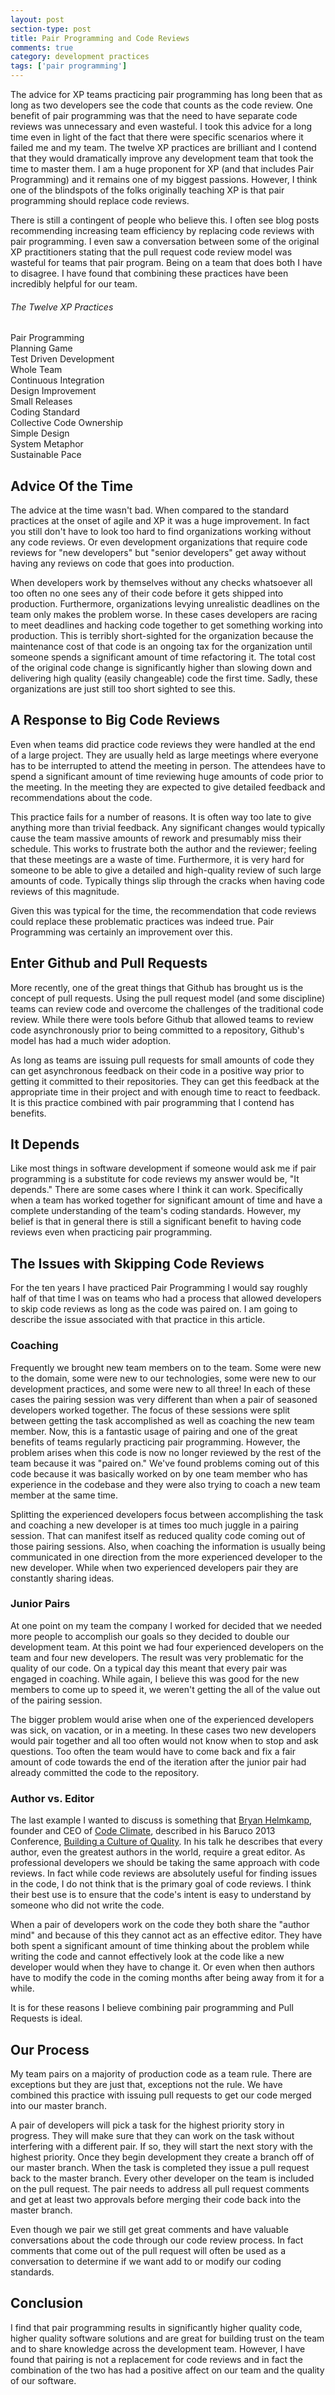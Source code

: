 ```yaml
---
layout: post
section-type: post
title: Pair Programming and Code Reviews
comments: true
category: development practices
tags: ['pair programming']
---
```


The advice for XP teams practicing pair programming has long been that as long as two developers see the code that counts as the code review. One benefit of pair programming was that the need to have separate code reviews was unnecessary and even wasteful. I took this advice for a long time even in light of the fact that there were specific scenarios where it failed me and my team. The twelve XP practices are brilliant and I contend that they would dramatically improve any development team that took the time to master them. I am a huge proponent for XP (and that includes Pair Programming) and it remains one of my biggest passions. However, I think one of the blindspots of the folks originally teaching XP is that pair programming should replace code reviews.  

There is still a contingent of people who believe this. I often see blog posts recommending increasing team efficiency by replacing code reviews with pair programming. I even saw a conversation between some of the original XP practitioners stating that the pull request code review model was wasteful for teams that pair program. Being on a team that does both I have to disagree. I have found that combining these practices have been incredibly helpful for our team. 

<div class="well">
	<h6>The Twelve XP Practices</h6>
	Pair Programming<br/>   
    Planning Game<br/>
	Test Driven Development<br/>
	Whole Team<br/>
	Continuous Integration<br/>
	Design Improvement<br/>
	Small Releases<br/>
	Coding Standard<br/>
	Collective Code Ownership<br/>
	Simple Design<br/>
	System Metaphor<br/>
	Sustainable Pace<br/>
</div>

## Advice Of the Time

The advice at the time wasn't bad. When compared to the standard practices at the onset of agile and XP it was a huge improvement. In fact you still don't have to look too hard to find organizations working without any code reviews. Or even development organizations that require code reviews for "new developers" but "senior developers" get away without having any reviews on code that goes into production.

When developers work by themselves without any checks whatsoever all too often no one sees any of their code before it gets shipped into production. Furthermore, organizations levying unrealistic deadlines on the team only makes the problem worse. In these cases developers are racing to meet deadlines and hacking code together to get something working into production. This is terribly short-sighted for the organization because the maintenance cost of that code is an ongoing tax for the organization until someone spends a significant amount of time refactoring it. The total cost of the original code change is significantly higher than slowing down and delivering high quality (easily changeable) code the first time. Sadly, these organizations are just still too short sighted to see this. 

## A Response to Big Code Reviews

Even when teams did practice code reviews they were handled at the end of a large project. They are usually held as large meetings where everyone has to be interrupted to attend the meeting in person. The attendees have to spend a significant amount of time reviewing huge amounts of code prior to the meeting. In the meeting they are expected to give detailed feedback and recommendations about the code. 

This practice fails for a number of reasons. It is often way too late to give anything more than trivial feedback. Any significant changes would typically cause the team massive amounts of rework and presumably miss their schedule. This works to frustrate both the author and the reviewer; feeling that these meetings are a waste of time. Furthermore, it is very hard for someone to be able to give a detailed and high-quality review of such large amounts of code. Typically things slip through the cracks when having code reviews of this magnitude.

Given this was typical for the time, the recommendation that code reviews could replace these problematic practices was indeed true. Pair Programming was certainly an improvement over this.
 
## Enter Github and Pull Requests

More recently, one of the great things that Github has brought us is the concept of pull requests. Using the pull request model (and some discipline) teams can review code and overcome the challenges of the traditional code review. While there were tools before Github that allowed teams to review code asynchronously prior to being committed to a repository, Github's model has had a much wider adoption. 

As long as teams are issuing pull requests for small amounts of code they can get asynchronous feedback on their code in a positive way prior to getting it committed to their repositories. They can get this feedback at the appropriate time in their project and with enough time to react to feedback. It is this practice combined with pair programming that I contend has benefits.

## It Depends

Like most things in software development if someone would ask me if pair programming is a substitute for code reviews my answer would be, "It depends." There are some cases where I think it can work. Specifically when a team has worked together for significant amount of time and have a complete understanding of the team's coding standards. However, my belief is that in general there is still a significant benefit to having code reviews even when practicing pair programming. 

## The Issues with Skipping Code Reviews
For the ten years I have practiced Pair Programming I would say roughly half of that time I was on teams who had a process that allowed developers to skip code reviews as long as the code was paired on. I am going to describe the issue associated with that practice in this article.

### Coaching

Frequently we brought new team members on to the team. Some were new to the domain, some were new to our technologies, some were new to our development practices, and some were new to all three! In each of these cases the pairing session was very different than when a pair of seasoned developers worked together. The focus of these sessions were split between getting the task accomplished as well as coaching the new team member. Now, this is a fantastic usage of pairing and one of the great benefits of teams regularly practicing pair programming. However, the problem arises when this code is now no longer reviewed by the rest of the team because it was "paired on." We've found problems coming out of this code because it was basically worked on by one team member who has experience in the codebase and they were also trying to coach a new team member at the same time. 

Splitting the experienced developers focus between accomplishing the task and coaching a new developer is at times too much juggle in a pairing session. That can manifest itself as reduced quality code coming out of those pairing sessions. Also, when coaching the information is usually being communicated in one direction from the more experienced developer to the new developer. While when two experienced developers pair they are constantly sharing ideas. 

### Junior Pairs

At one point on my team the company I worked for decided that we needed more people to accomplish our goals so they decided to double our development team. At this point we had four experienced developers on the team and four new developers. The result was very problematic for the quality of our code. On a typical day this meant that every pair was engaged in coaching. While again, I believe this was good for the new members to come up to speed it, we weren't getting the all of the value out of the pairing session.

The bigger problem would arise when one of the experienced developers was sick, on vacation, or in a meeting. In these cases two new developers would pair together and all too often would not know when to stop and ask questions. Too often the team would have to come back and fix a fair amount of code towards the end of the iteration after the junior pair had already committed the code to the repository.

### Author vs. Editor

The last example I wanted to discuss is something that [Bryan Helmkamp](https://twitter.com/brynary "Bryan Helmkamp's Twitter Account"), founder and CEO of [Code Climate](https://codeclimate.com/), described in his Baruco 2013 Conference, [Building a Culture of Quality](https://www.youtube.com/watch?v=Jsi1YTkXwxA). In his talk he describes that every author, even the greatest authors in the world, require a great editor. As professional developers we should be taking the same approach with code reviews. In fact while code reviews are absolutely useful for finding issues in the code, I do not think that is the primary goal of code reviews. I think their best use is to ensure that the code's intent is easy to understand by someone who did not write the code. 

When a pair of developers work on the code they both share the "author mind" and because of this they cannot act as an effective editor. They have both spent a significant amount of time thinking about the problem while writing the code and cannot effectively look at the code like a new developer would when they have to change it. Or even when then authors have to modify the code in the coming months after being away from it for a while.

It is for these reasons I believe combining pair programming and Pull Requests is ideal. 

## Our Process
My team pairs on a majority of production code as a team rule. There are exceptions but they are just that, exceptions not the rule. We have combined this practice with issuing pull requests to get our code merged into our master branch. 

A pair of developers will pick a task for the highest priority story in progress. They will make sure that they can work on the task without interfering with a different pair. If so, they will start the next story with the highest priority. Once they begin development they create a branch off of our master branch. When the task is completed they issue a pull request back to the master branch. Every other developer on the team is included on the pull request. The pair needs to address all pull request comments and get at least two approvals before merging their code back into the master branch.

Even though we pair we still get great comments and have valuable conversations about the code through our code review process. In fact comments that come out of the pull request will often be used as a conversation to determine if we want add to or modify our coding standards.

## Conclusion
I find that pair programming results in significantly higher quality code, higher quality software solutions and are great for building trust on the team and to share knowledge across the development team. However, I have found that pairing is not a replacement for code reviews and in fact the combination of the two has had a positive affect on our team and the quality of our software.